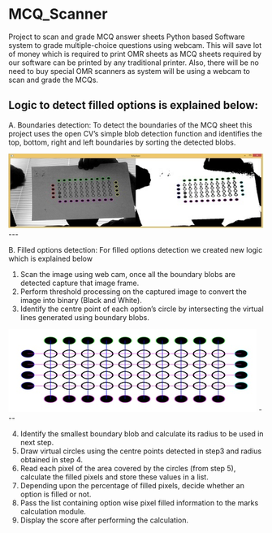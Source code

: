 # MCQ_Scanner
Project to scan and grade MCQ answer sheets
Python based Software system to grade multiple-choice questions using webcam. This will save lot of money which is required to print OMR sheets as MCQ sheets required by our software can be printed by any traditional printer. Also, there will be no need to buy special OMR scanners as system will be using a webcam to scan and grade the MCQs.

## Logic to detect filled options is explained below:
A. Boundaries detection: To detect the boundaries of the MCQ sheet this project uses the open CV’s simple blob detection function and identifies the top, bottom, right and left boundaries by sorting the detected blobs.

<img src="IMAGES/Scanned_MCQ_Sheet.jpg">
---

B. Filled options detection: For filled options detection we created new logic which is explained below
1. Scan the image using web cam, once all the boundary blobs are detected capture that image frame.
2. Perform threshold processing on the captured image to convert the image into binary (Black and White).
3. Identify the centre point of each option’s circle by intersecting the virtual lines generated using boundary blobs.

<img src="IMAGES/Detect_Center_Points.jpg">
---

4. Identify the smallest boundary blob and calculate its radius to be used in next step.
5. Draw virtual circles using the centre points detected in step3 and radius obtained in step 4.
6. Read each pixel of the area covered by the circles (from step 5), calculate the filled pixels and store these values in a list.
7. Depending upon the percentage of filled pixels, decide whether an option is filled or not.
8. Pass the list containing option wise pixel filled information to the marks calculation module.
9. Display the score after performing the calculation.
